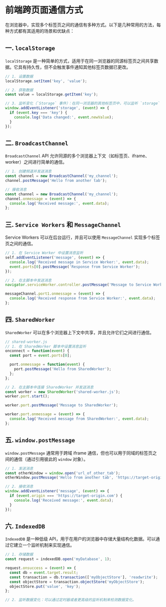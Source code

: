 # 前端跨页面通信方式

在浏览器中，实现多个标签页之间的通信有多种方式。以下是几种常用的方法，每种方式都有其适用的场景和优缺点：

## 一. `localStorage`

`localStorage` 是一种简单的方式，适用于在同一浏览器的同源标签页之间共享数据。它具有持久性，但不会触发事件通知其他标签页数据已更改。

```javascript
// 1. 设置数据
localStorage.setItem('key', 'value');

// 2. 获取数据
const value = localStorage.getItem('key');

// 3. 监听变化（`Storage` 事件）：在同一浏览器的其他标签页中，可以监听 `storage` 事件来检测数据变化。
window.addEventListener('storage', (event) => {
  if (event.key === 'key') {
    console.log('Data changed:', event.newValue);
  }
});
```

## 二. `BroadcastChannel`

`BroadcastChannel` API 允许同源的多个浏览器上下文（如标签页、iframe、worker）之间进行简单的通信。

```javascript
// 1. 创建频道并发送消息
const channel = new BroadcastChannel('my_channel');
channel.postMessage('Hello from another tab');

// 接收消息
const channel = new BroadcastChannel('my_channel');
channel.onmessage = (event) => {
  console.log('Received message:', event.data);
};
```

## 三. `Service Workers` 和 `MessageChannel`

Service Workers 可以在后台运行，并且可以使用 `MessageChannel` 实现多个标签页之间的通信。

```javascript
// 1. 在 Service Worker 中设置消息监听
self.addEventListener('message', (event) => {
  console.log('Received message in Service Worker:', event.data);
  event.ports[0].postMessage('Response from Service Worker');
});

// 2. 在主脚本中发送消息
navigator.serviceWorker.controller.postMessage('Message to Service Worker', [messageChannel.port2]);

messageChannel.port1.onmessage = (event) => {
  console.log('Received response from Service Worker:', event.data);
};
```

## 四. `SharedWorker`

`SharedWorker` 可以在多个浏览器上下文中共享，并且允许它们之间进行通信。

```javascript
// shared-worker.js
// 1. 在 SharedWorker 脚本中设置消息监听
onconnect = function(event) {
  const port = event.ports[0];

  port.onmessage = function(event) {
    port.postMessage('Hello from SharedWorker');
  };
};

// 2. 在主脚本中连接 SharedWorker 并发送消息
const worker = new SharedWorker('shared-worker.js');
worker.port.start();

worker.port.postMessage('Message to SharedWorker');

worker.port.onmessage = (event) => {
  console.log('Received message from SharedWorker:', event.data);
};
```

## 五. `window.postMessage`

`window.postMessage` 通常用于跨域 iframe 通信，但也可以用于同域的标签页之间的通信（通过引用彼此的 `window` 对象）。

```javascript
// 1. 发送消息
const otherWindow = window.open('url_of_other_tab');
otherWindow.postMessage('Hello from another tab', 'https://target-origin.com');

// 2. 接收消息
window.addEventListener('message', (event) => {
  if (event.origin === 'https://target-origin.com') {
    console.log('Received message:', event.data);
  }
});
```

## 六. `IndexedDB`

`IndexedDB` 是一种低级 API，用于在用户的浏览器中存储大量结构化数据。可以通过它建立一个监听机制来实现通信。

  ```javascript
  // 1. 存储数据
  const request = indexedDB.open('myDatabase', 1);

  request.onsuccess = (event) => {
    const db = event.target.result;
    const transaction = db.transaction(['myObjectStore'], 'readwrite');
    const objectStore = transaction.objectStore('myObjectStore');
    objectStore.put('value', 'key');
  };

  // 2. 监听数据变化：可以通过定时器或者更高级的监听机制来检测数据变化。
  ```
